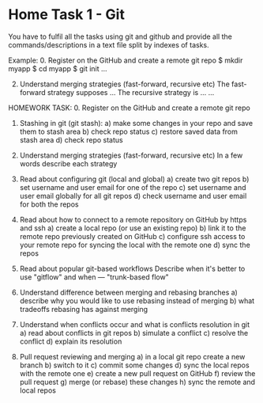 # Home Task 1 - Git

You have to fulfil all the tasks using git and github and provide all the commands/descriptions in a text file split by indexes of tasks.

Example:
0. Register on the GitHub and create a remote git repo
$ mkdir myapp
$ cd myapp
$ git init
...

2. Understand merging strategies (fast-forward, recursive etc)
The fast-forward strategy supposes ...
The recursive strategy is ...
...

HOMEWORK TASK:
0. Register on the GitHub and create a remote git repo

1. Stashing in git (git stash):
a) make some changes in your repo and save them to stash area
b) check repo status
c) restore saved data from stash area
d) check repo status

2. Understand merging strategies (fast-forward, recursive etc)
In a few words describe each strategy

3. Read about configuring git (local and global)
a) create two git repos
b) set username and user email for one of the repo
c) set username and user email globally for all git repos
d) check username and user email for both the repos

4. Read about how to connect to a remote repository on GitHub by https and ssh
a) create a local repo (or use an existing repo)
b) link it to the remote repo previously created on GitHub
c) configure ssh access to your remote repo for syncing the local with the remote one
d) sync the repos

5. Read about popular git-based workflows
Describe when it's better to use "gitflow" and when — "trunk-based flow"

6. Understand difference between merging and rebasing branches
a) describe why you would like to use rebasing instead of merging
b) what tradeoffs rebasing has against merging

7. Understand when conflicts occur and what is conflicts resolution in git
a) read about conflicts in git repos
b) simulate a conflict
c) resolve the conflict
d) explain its resolution

8. Pull request reviewing and merging
a) in a local git repo create a new branch
b) switch to it
c) commit some changes
d) sync the local repos with the remote one
e) create a new pull request on GitHub
f) review the pull request
g) merge (or rebase) these changes
h) sync the remote and local repos